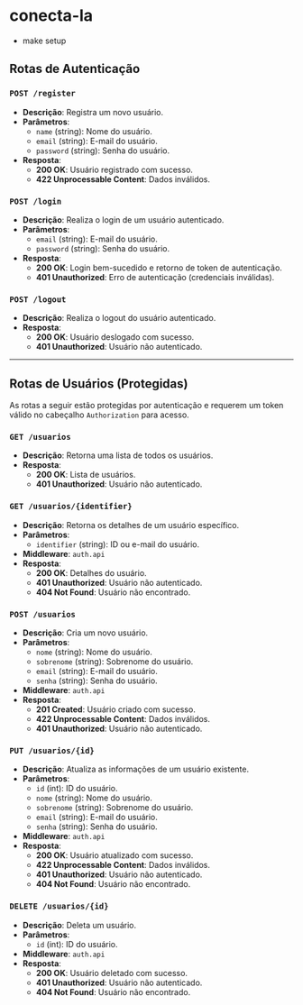 # conecta-la

- make setup

## Rotas de Autenticação

### `POST /register`
- **Descrição**: Registra um novo usuário.
- **Parâmetros**:
  - `name` (string): Nome do usuário.
  - `email` (string): E-mail do usuário.
  - `password` (string): Senha do usuário.
- **Resposta**:
  - **200 OK**: Usuário registrado com sucesso.
  - **422 Unprocessable Content**: Dados inválidos.

### `POST /login`
- **Descrição**: Realiza o login de um usuário autenticado.
- **Parâmetros**:
  - `email` (string): E-mail do usuário.
  - `password` (string): Senha do usuário.
- **Resposta**:
  - **200 OK**: Login bem-sucedido e retorno de token de autenticação.
  - **401 Unauthorized**: Erro de autenticação (credenciais inválidas).

### `POST /logout`
- **Descrição**: Realiza o logout do usuário autenticado.
- **Resposta**:
  - **200 OK**: Usuário deslogado com sucesso.
  - **401 Unauthorized**: Usuário não autenticado.

---

## Rotas de Usuários (Protegidas)

As rotas a seguir estão protegidas por autenticação e requerem um token válido no cabeçalho `Authorization` para acesso.

### `GET /usuarios`
- **Descrição**: Retorna uma lista de todos os usuários.
- **Resposta**:
  - **200 OK**: Lista de usuários.
  - **401 Unauthorized**: Usuário não autenticado.

### `GET /usuarios/{identifier}`
- **Descrição**: Retorna os detalhes de um usuário específico.
- **Parâmetros**:
  - `identifier` (string): ID ou e-mail do usuário.
- **Middleware**: `auth.api`
- **Resposta**:
  - **200 OK**: Detalhes do usuário.
  - **401 Unauthorized**: Usuário não autenticado.
  - **404 Not Found**: Usuário não encontrado.

### `POST /usuarios`
- **Descrição**: Cria um novo usuário.
- **Parâmetros**:
  - `nome` (string): Nome do usuário.
  - `sobrenome` (string): Sobrenome do usuário.
  - `email` (string): E-mail do usuário.
  - `senha` (string): Senha do usuário.
- **Middleware**: `auth.api`
- **Resposta**:
  - **201 Created**: Usuário criado com sucesso.
  - **422 Unprocessable Content**: Dados inválidos.
  - **401 Unauthorized**: Usuário não autenticado.

### `PUT /usuarios/{id}`
- **Descrição**: Atualiza as informações de um usuário existente.
- **Parâmetros**:
  - `id` (int): ID do usuário.
  - `nome` (string): Nome do usuário.
  - `sobrenome` (string): Sobrenome do usuário.
  - `email` (string): E-mail do usuário.
  - `senha` (string): Senha do usuário.
- **Middleware**: `auth.api`
- **Resposta**:
  - **200 OK**: Usuário atualizado com sucesso.
  - **422 Unprocessable Content**: Dados inválidos.
  - **401 Unauthorized**: Usuário não autenticado.
  - **404 Not Found**: Usuário não encontrado.

### `DELETE /usuarios/{id}`
- **Descrição**: Deleta um usuário.
- **Parâmetros**:
  - `id` (int): ID do usuário.
- **Middleware**: `auth.api`
- **Resposta**:
  - **200 OK**: Usuário deletado com sucesso.
  - **401 Unauthorized**: Usuário não autenticado.
  - **404 Not Found**: Usuário não encontrado.
